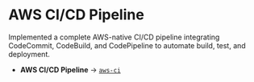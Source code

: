 # AWS CI/CD Pipeline

Implemented a complete AWS-native CI/CD pipeline integrating CodeCommit, CodeBuild, and CodePipeline to automate build, test, and deployment.

- **AWS CI/CD Pipeline** → [`aws-ci`](https://anasiezeikenna.notion.site/AWS-CI-CD-Pipeline-27005c74585e805c842dd5220424a735)  
